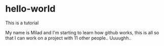# hello-world
This is a tutorial

My name is Milad and I'm starting to learn how github works, this is all so that I can work on a project with 11 other people.. Uuuughh..
